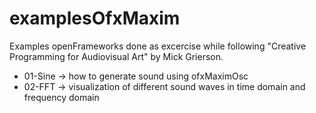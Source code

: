 # examplesOfxMaxim

Examples openFrameworks done as excercise while following "Creative Programming for Audiovisual Art" by Mick Grierson.

* 01-Sine -> how to generate sound using ofxMaximOsc
* 02-FFT -> visualization of different sound waves in time domain and frequency domain
